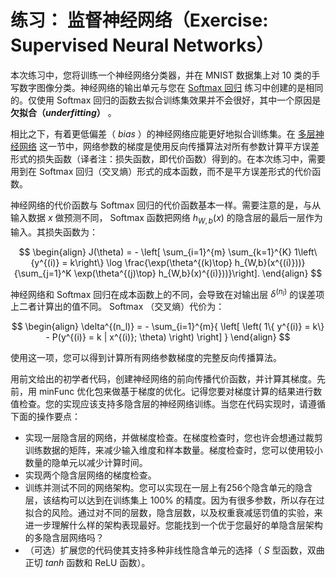 # 练习： 监督神经网络（Exercise: Supervised Neural Networks）  

本次练习中，您将训练一个神经网络分类器，并在 MNIST 数据集上对 10 类的手写数字图像分类。神经网络的输出单元与您在 <a href="http://ufldl.stanford.edu/tutorial/supervised/SoftmaxRegression">Softmax 回归</a> 练习中创建的是相同的。仅使用 Softmax 回归的函数去拟合训练集效果并不会很好，其中一个原因是 **欠拟合（$underfitting$）** 。  

相比之下，有着更低偏差（ $bias$ ）的神经网络应能更好地拟合训练集。在 <a href="http://ufldl.stanford.edu/tutorial/supervised/MultiLayerNeuralNetworks">多层神经网络</a> 这一节中，网络参数的梯度是使用反向传播算法对所有参数计算平方误差形式的损失函数（译者注：损失函数，即代价函数）得到的。在本次练习中，需要用到在 Softmax 回归（交叉熵）形式的成本函数，而不是平方误差形式的代价函数。  

神经网络的代价函数与 Softmax 回归的代价函数基本一样。需要注意的是，与从输入数据 $x$ 做预测不同， Softmax 函数把网络 $h_{W,b}(x)$ 的隐含层的最后一层作为输入。其损失函数为：  

$$
\begin{align}
J(\theta) = - \left[ \sum_{i=1}^{m} \sum_{k=1}^{K}  1\left\{y^{(i)} = k\right\} \log \frac{\exp(\theta^{(k)\top} h_{W,b}(x^{(i)}))}{\sum_{j=1}^K \exp(\theta^{(j)\top} h_{W,b}(x)^{(i)}))}\right].
\end{align}
$$  

神经网络和 Softmax 回归在成本函数上的不同，会导致在对输出层 $\delta^{(n_l)}$ 的误差项上二者计算出的值不同。 Softmax （交叉熵）代价为：  

$$
\begin{align}
\delta^{(n_l)} = - \sum_{i=1}^{m}{ \left[ \left( 1\{ y^{(i)} = k\}  - P(y^{(i)} = k | x^{(i)}; \theta) \right) \right]  }
\end{align}
$$

使用这一项，您可以得到计算所有网络参数梯度的完整反向传播算法。  

用前文给出的初学者代码，创建神经网络的前向传播代价函数，并计算其梯度。先前，用 minFunc 优化包来做基于梯度的优化。记得您要对梯度计算的结果进行数值检查。您的实现应该支持多隐含层的神经网络训练。当您在代码实现时，请遵循下面的操作要点：  

- 实现一层隐含层的网络，并做梯度检查。在梯度检查时，您也许会想通过裁剪训练数据的矩阵，来减少输入维度和样本数量。梯度检查时，您可以使用较小数量的隐单元以减少计算时间。
- 实现两个隐含层网络的梯度检查。
- 训练并测试不同的网络架构。您可以实现在一层上有256个隐含单元的隐含层，该结构可以达到在训练集上 100% 的精度。因为有很多参数，所以存在过拟合的风险。通过对不同的层数，隐含层数，以及权重衰减惩罚值的实验，来进一步理解什么样的架构表现最好。您能找到一个优于您最好的单隐含层架构的多隐含层网络吗？
- （可选）扩展您的代码使其支持多种非线性隐含单元的选择（ $S$ 型函数，双曲正切 $tanh$ 函数和 ReLU 函数）。
